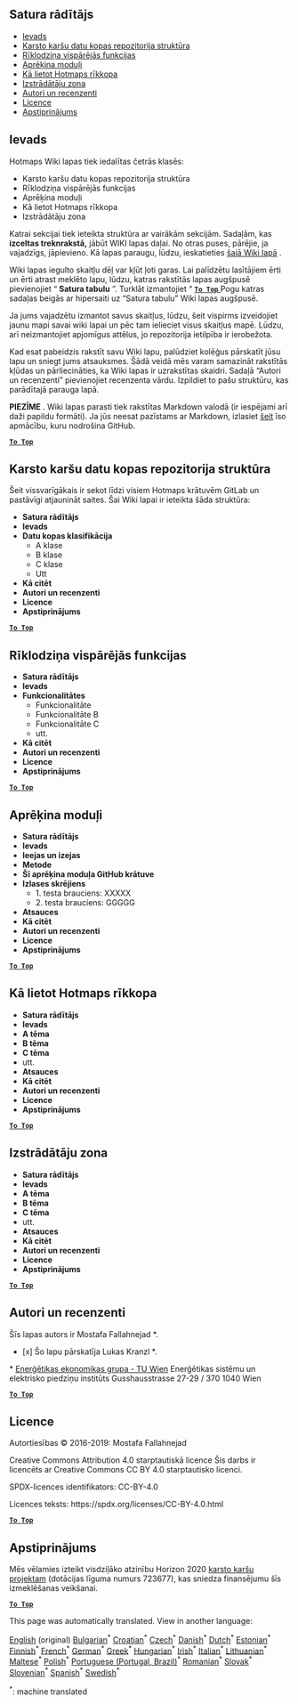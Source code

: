 <h2> Satura rādītājs </h2><ul><li> <a href="#Introduction">Ievads</a> </li><li> <a href="#Hotmaps-data-set-repository-structure">Karsto karšu datu kopas repozitorija struktūra</a> </li><li> <a href="#General-functionalities-of-the-toolbox">Rīklodziņa vispārējās funkcijas</a> </li><li> <a href="#Calculation-modules">Aprēķina moduļi</a> </li><li> <a href="#How-to-apply-the-Hotmaps-toolbox">Kā lietot Hotmaps rīkkopa</a> </li><li> <a href="#Developers-area">Izstrādātāju zona</a> </li><li> <a href="#authors-and-reviewers">Autori un recenzenti</a> </li><li> <a href="#license">Licence</a> </li><li> <a href="#acknowledgement">Apstiprinājums</a> </li></ul><h2> Ievads </h2><p> Hotmaps Wiki lapas tiek iedalītas četrās klasēs: </p><ul><li> Karsto karšu datu kopas repozitorija struktūra </li><li> Rīklodziņa vispārējās funkcijas </li><li> Aprēķina moduļi </li><li> Kā lietot Hotmaps rīkkopa </li><li> Izstrādātāju zona </li></ul><p> Katrai sekcijai tiek ieteikta struktūra ar vairākām sekcijām. Sadaļām, kas <strong>izceltas treknrakstā,</strong> jābūt WIKI lapas daļai. No otras puses, pārējie, ja vajadzīgs, jāpievieno. Kā lapas paraugu, lūdzu, ieskatieties <a href="https://github.com/HotMaps/hotmaps_wiki/wiki/CM-District-heating-potential-user-defined-thresholds">šajā Wiki lapā</a> . </p><p> Wiki lapas iegulto skaitļu dēļ var kļūt ļoti garas. Lai palīdzētu lasītājiem ērti un ērti atrast meklēto lapu, lūdzu, katras rakstītās lapas augšpusē pievienojiet “ <strong>Satura tabulu</strong> ”. Turklāt izmantojiet “ <ins> <code><strong><a href="#table-of-contents">To Top</a></strong></code> </ins> Pogu katras sadaļas beigās ar hipersaiti uz “Satura tabulu” Wiki lapas augšpusē. </p><p> Ja jums vajadzētu izmantot savus skaitļus, lūdzu, šeit vispirms izveidojiet jaunu mapi savai wiki lapai un pēc tam ielieciet visus skaitļus mapē. Lūdzu, arī neizmantojiet apjomīgus attēlus, jo repozitorija ietilpība ir ierobežota. </p><p> Kad esat pabeidzis rakstīt savu Wiki lapu, palūdziet kolēģus pārskatīt jūsu lapu un sniegt jums atsauksmes. Šādā veidā mēs varam samazināt rakstītās kļūdas un pārliecināties, ka Wiki lapas ir uzrakstītas skaidri. Sadaļā “Autori un recenzenti” pievienojiet recenzenta vārdu. Izpildiet to pašu struktūru, kas parādītajā parauga lapā. </p><p> <strong>PIEZĪME</strong> . Wiki lapas parasti tiek rakstītas Markdown valodā (ir iespējami arī daži papildu formāti). Ja jūs neesat pazīstams ar Markdown, izlasiet <a href="https://guides.github.com/features/mastering-markdown/">šeit</a> īso apmācību, kuru nodrošina GitHub. </p><p><ins> <code><strong><a href="#table-of-contents">To Top</a></strong></code> </ins> </p><h2> Karsto karšu datu kopas repozitorija struktūra </h2><p> Šeit vissvarīgākais ir sekot līdzi visiem Hotmaps krātuvēm GitLab un pastāvīgi atjaunināt saites. Šai Wiki lapai ir ieteikta šāda struktūra: </p><ul><li> <strong>Satura rādītājs</strong> </li><li> <strong>Ievads</strong> </li><li> <strong>Datu kopas klasifikācija</strong> <ul><li> A klase </li><li> B klase </li><li> C klase </li><li> Utt </li></ul></li><li> <strong>Kā citēt</strong> </li><li> <strong>Autori un recenzenti</strong> </li><li> <strong>Licence</strong> </li><li> <strong>Apstiprinājums</strong> </li></ul><p><ins> <code><strong><a href="#table-of-contents">To Top</a></strong></code> </ins> </p><h2> Rīklodziņa vispārējās funkcijas </h2><ul><li> <strong>Satura rādītājs</strong> </li><li> <strong>Ievads</strong> </li><li> <strong>Funkcionalitātes</strong> <ul><li> Funkcionalitāte </li><li> Funkcionalitāte B </li><li> Funkcionalitāte C </li><li> utt. </li></ul></li><li> <strong>Kā citēt</strong> </li><li> <strong>Autori un recenzenti</strong> </li><li> <strong>Licence</strong> </li><li> <strong>Apstiprinājums</strong> </li></ul><p><ins> <code><strong><a href="#table-of-contents">To Top</a></strong></code> </ins> </p><h2> Aprēķina moduļi </h2><ul><li> <strong>Satura rādītājs</strong> </li><li> <strong>Ievads</strong> </li><li> <strong>Ieejas un izejas</strong> </li><li> <strong>Metode</strong> </li><li> <strong>Šī aprēķina moduļa GitHub krātuve</strong> </li><li> <strong>Izlases skrējiens</strong> <ul><li> 1. testa brauciens: XXXXX </li><li> 2. testa brauciens: GGGGG </li></ul></li><li> <strong>Atsauces</strong> </li><li> <strong>Kā citēt</strong> </li><li> <strong>Autori un recenzenti</strong> </li><li> <strong>Licence</strong> </li><li> <strong>Apstiprinājums</strong> </li></ul><p><ins> <code><strong><a href="#table-of-contents">To Top</a></strong></code> </ins> </p><h2> Kā lietot Hotmaps rīkkopa </h2><ul><li> <strong>Satura rādītājs</strong> </li><li> <strong>Ievads</strong> </li><li> <strong>A tēma</strong> </li><li> <strong>B tēma</strong> </li><li> <strong>C tēma</strong> </li><li> utt. </li><li> <strong>Atsauces</strong> </li><li> <strong>Kā citēt</strong> </li><li> <strong>Autori un recenzenti</strong> </li><li> <strong>Licence</strong> </li><li> <strong>Apstiprinājums</strong> </li></ul><p><ins> <code><strong><a href="#table-of-contents">To Top</a></strong></code> </ins> </p><h2> Izstrādātāju zona </h2><ul><li> <strong>Satura rādītājs</strong> </li><li> <strong>Ievads</strong> </li><li> <strong>A tēma</strong> </li><li> <strong>B tēma</strong> </li><li> <strong>C tēma</strong> </li><li> utt. </li><li> <strong>Atsauces</strong> </li><li> <strong>Kā citēt</strong> </li><li> <strong>Autori un recenzenti</strong> </li><li> <strong>Licence</strong> </li><li> <strong>Apstiprinājums</strong> </li></ul><p><ins> <code><strong><a href="#table-of-contents">To Top</a></strong></code> </ins> </p><h2> Autori un recenzenti </h2><p> Šīs lapas autors ir Mostafa Fallahnejad *. </p><ul><li> [x] Šo lapu pārskatīja Lukas Kranzl *. </li></ul><p> * <a href="https://eeg.tuwien.ac.at/">Enerģētikas ekonomikas grupa - TU Wien</a> Enerģētikas sistēmu un elektrisko piedziņu institūts Gusshausstrasse 27-29 / 370 1040 Wien </p><p><ins> <code><strong><a href="#table-of-contents">To Top</a></strong></code> </ins> </p><h2> Licence </h2><p> Autortiesības © 2016-2019: Mostafa Fallahnejad </p><p> Creative Commons Attribution 4.0 starptautiskā licence Šis darbs ir licencēts ar Creative Commons CC BY 4.0 starptautisko licenci. </p><p> SPDX-licences identifikators: CC-BY-4.0 </p><p> Licences teksts: https://spdx.org/licenses/CC-BY-4.0.html </p><p><ins> <code><strong><a href="#table-of-contents">To Top</a></strong></code> </ins> </p><h2> Apstiprinājums </h2><p> Mēs vēlamies izteikt visdziļāko atzinību Horizon 2020 <a href="https://www.hotmaps-project.eu">karsto karšu projektam</a> (dotācijas līguma numurs 723677), kas sniedza finansējumu šīs izmeklēšanas veikšanai. </p><p><ins> <code><strong><a href="#table-of-contents">To Top</a></strong></code> </ins> </p>

This page was automatically translated. View in another language:

[English](en-Guidelines-for-writing-a-Hotmaps-Wiki-page) (original) [Bulgarian](bg-Guidelines-for-writing-a-Hotmaps-Wiki-page)<sup>\*</sup> [Croatian](hr-Guidelines-for-writing-a-Hotmaps-Wiki-page)<sup>\*</sup> [Czech](cs-Guidelines-for-writing-a-Hotmaps-Wiki-page)<sup>\*</sup> [Danish](da-Guidelines-for-writing-a-Hotmaps-Wiki-page)<sup>\*</sup> [Dutch](nl-Guidelines-for-writing-a-Hotmaps-Wiki-page)<sup>\*</sup> [Estonian](et-Guidelines-for-writing-a-Hotmaps-Wiki-page)<sup>\*</sup> [Finnish](fi-Guidelines-for-writing-a-Hotmaps-Wiki-page)<sup>\*</sup> [French](fr-Guidelines-for-writing-a-Hotmaps-Wiki-page)<sup>\*</sup> [German](de-Guidelines-for-writing-a-Hotmaps-Wiki-page)<sup>\*</sup> [Greek](el-Guidelines-for-writing-a-Hotmaps-Wiki-page)<sup>\*</sup> [Hungarian](hu-Guidelines-for-writing-a-Hotmaps-Wiki-page)<sup>\*</sup> [Irish](ga-Guidelines-for-writing-a-Hotmaps-Wiki-page)<sup>\*</sup> [Italian](it-Guidelines-for-writing-a-Hotmaps-Wiki-page)<sup>\*</sup>  [Lithuanian](lt-Guidelines-for-writing-a-Hotmaps-Wiki-page)<sup>\*</sup> [Maltese](mt-Guidelines-for-writing-a-Hotmaps-Wiki-page)<sup>\*</sup> [Polish](pl-Guidelines-for-writing-a-Hotmaps-Wiki-page)<sup>\*</sup> [Portuguese (Portugal, Brazil)](pt-Guidelines-for-writing-a-Hotmaps-Wiki-page)<sup>\*</sup> [Romanian](ro-Guidelines-for-writing-a-Hotmaps-Wiki-page)<sup>\*</sup> [Slovak](sk-Guidelines-for-writing-a-Hotmaps-Wiki-page)<sup>\*</sup> [Slovenian](sl-Guidelines-for-writing-a-Hotmaps-Wiki-page)<sup>\*</sup> [Spanish](es-Guidelines-for-writing-a-Hotmaps-Wiki-page)<sup>\*</sup> [Swedish](sv-Guidelines-for-writing-a-Hotmaps-Wiki-page)<sup>\*</sup> 

<sup>\*</sup>: machine translated
